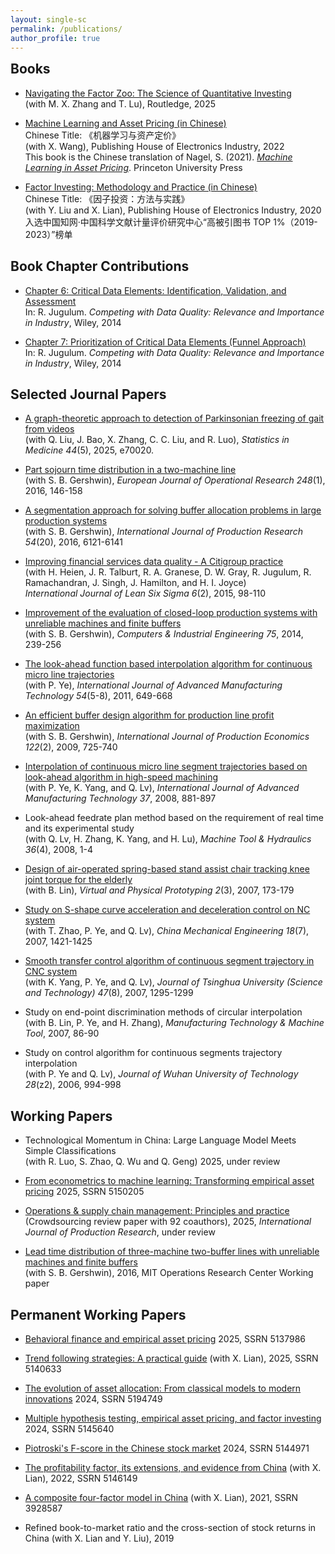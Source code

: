 ```yaml
---
layout: single-sc
permalink: /publications/
author_profile: true
---
```


<h2 style="margin-top: 0;">Books</h2>

* <a href="https://www.routledge.com/Navigating-the-Factor-Zoo-The-Science-of-Quantitative-Investing/Zhang-Lu-Shi/p/book/9781032768410" target="_blank">Navigating the Factor Zoo: The Science of Quantitative Investing</a><br>(with M. X. Zhang and T. Lu), Routledge, 2025

* <a href="https://www.factorwar.com/machine_learning_in_asset_pricing/" target="_blank">Machine Learning and Asset Pricing (in Chinese)</a><br>Chinese Title: 《机器学习与资产定价》<br>(with X. Wang), Publishing House of Electronics Industry, 2022<br>This book is the Chinese translation of Nagel, S. (2021). <a href="https://press.princeton.edu/books/hardcover/9780691218700/machine-learning-in-asset-pricing" target="_blank"><i>Machine Learning in Asset Pricing</i></a>. Princeton University Press
  
* <a href="https://www.factorwar.com/" target="_blank">Factor Investing: Methodology and Practice (in Chinese)</a><br>Chinese Title: 《因子投资：方法与实践》<br>(with Y. Liu and X. Lian), Publishing House of Electronics Industry, 2020
<br>入选中国知网·中国科学文献计量评价研究中心“高被引图书 TOP 1%（2019-2023）”榜单

Book Chapter Contributions
------
* <a href="https://onlinelibrary.wiley.com/doi/10.1002/9781118840962.ch6" target="_blank">Chapter 6: Critical Data Elements: Identification, Validation, and Assessment</a><br>In: R. Jugulum. <i>Competing with Data Quality: Relevance and Importance in Industry</i>, Wiley, 2014

* <a href="https://onlinelibrary.wiley.com/doi/10.1002/9781118840962.ch7" target="_blank">Chapter 7: Prioritization of Critical Data Elements (Funnel Approach)</a><br>In: R. Jugulum. <i>Competing with Data Quality: Relevance and Importance in Industry</i>, Wiley, 2014

Selected Journal Papers
------
* <a href="https://mitcshi.github.io/publication/liu-etal-sim-2025">A graph-theoretic approach to detection of Parkinsonian freezing of gait from videos</a><br>(with Q. Liu, J. Bao, X. Zhang, C. C. Liu, and R. Luo), <i>Statistics in Medicine 44</i>(5), 2025, e70020.

* <a href="https://mitcshi.github.io/publication/shi-gershwin-ejor-2016">Part sojourn time distribution in a two-machine line</a><br>(with S. B. Gershwin), <i>European Journal of Operational Research 248</i>(1), 2016, 146-158
  
* <a href="https://mitcshi.github.io/publication/shi-gershwin-ijpr-2016">A segmentation approach for solving buffer allocation problems in large production systems</a><br>(with S. B. Gershwin), <i>International Journal of Production Research 54</i>(20), 2016, 6121-6141

* <a href="https://mitcshi.github.io/publication/shi-etal-ijlss-2015">Improving financial services data quality - A Citigroup practice</a><br>(with H. Heien, J. R. Talburt, R. A. Granese, D. W. Gray, R. Jugulum, R. Ramachandran, J. Singh, J. Hamilton, and H. I. Joyce)<br><i>International Journal of Lean Six Sigma 6</i>(2), 2015, 98-110

* <a href="https://mitcshi.github.io/publication/shi-gershwin-cie-2014">Improvement of the evaluation of closed-loop production systems with unreliable machines and finite buffers</a><br>(with S. B. Gershwin), <i>Computers & Industrial Engineering 75</i>, 2014, 239-256

* <a href="https://mitcshi.github.io/publication/shi-ye-ijamt-2011">The look-ahead function based interpolation algorithm for continuous micro line trajectories</a><br>(with P. Ye), <i>International Journal of Advanced Manufacturing Technology 54</i>(5-8), 2011, 649-668

* <a href="https://mitcshi.github.io/publication/shi-gershwin-ijpe-2009">An efficient buffer design algorithm for production line profit maximization</a><br>(with S. B. Gershwin), <i>International Journal of Production Economics 122</i>(2), 2009, 725-740

* <a href="https://mitcshi.github.io/publication/ye-shi-etal-ijamt-2008">Interpolation of continuous micro line segment trajectories based on look-ahead algorithm in high-speed machining</a><br>(with P. Ye, K. Yang, and Q. Lv), <i>International Journal of Advanced Manufacturing Technology 37</i>, 2008, 881-897

* Look-ahead feedrate plan method based on the requirement of real time and its experimental study<br>(with Q. Lv, H. Zhang, K. Yang, and H. Lu), <i>Machine Tool & Hydraulics 36</i>(4), 2008, 1-4

* <a href="https://mitcshi.github.io/publication/shi-lin-vpp-2007">Design of air-operated spring-based stand assist chair tracking knee joint torque for the elderly</a><br>(with B. Lin), <i>Virtual and Physical Prototyping 2</i>(3), 2007, 173-179

* <a href="https://mitcshi.github.io/publication/shi-etal-cme-2007">Study on S-shape curve acceleration and deceleration control on NC system</a><br>(with T. Zhao, P. Ye, and Q. Lv), <i>China Mechanical Engineering 18</i>(7), 2007, 1421-1425

* <a href="https://mitcshi.github.io/publication/yang-shi-etal-thu-2007">Smooth transfer control algorithm of continuous segment trajectory in CNC system</a><br>(with K. Yang, P. Ye, and Q. Lv), <i>Journal of Tsinghua University (Science and Technology) 47</i>(8), 2007, 1295-1299

* Study on end-point discrimination methods of circular interpolation<br>(with B. Lin, P. Ye, and H. Zhang), <i>Manufacturing Technology & Machine Tool</i>, 2007, 86-90

* Study on control algorithm for continuous segments trajectory interpolation<br>(with P. Ye and Q. Lv), <i>Journal of Wuhan University of Technology 28</i>(z2), 2006, 994-998

Working Papers
------
* Technological Momentum in China: Large Language Model Meets Simple Classifications<br>(with R. Luo, S. Zhao, Q. Wu and Q. Geng) 2025, under review

* <a href="https://papers.ssrn.com/sol3/papers.cfm?abstract_id=5150205" target="_blank">From econometrics to machine learning: Transforming empirical asset pricing</a> 2025, SSRN 5150205

* <a href="https://arxiv.org/pdf/2503.05749" target="_blank">Operations & supply chain management: Principles and practice</a><br>(Crowdsourcing review paper with 92 coauthors), 2025, <i>International Journal of Production Research</i>, under review

* <a href="https://dspace.mit.edu/handle/1721.1/103963" target="_blank">Lead time distribution of three-machine two-buffer lines with unreliable machines and finite buffers</a><br>(with S. B. Gershwin), 2016, MIT Operations Research Center Working paper

Permanent Working Papers
------
* <a href="https://papers.ssrn.com/sol3/papers.cfm?abstract_id=5137986" target="_blank">Behavioral finance and empirical asset pricing</a> 2025, SSRN 5137986

* <a href="https://papers.ssrn.com/sol3/papers.cfm?abstract_id=5140633" target="_blank">Trend following strategies: A practical guide</a> (with X. Lian), 2025, SSRN 5140633

* <a href="https://papers.ssrn.com/sol3/papers.cfm?abstract_id=5194749" target="_blank">The evolution of asset allocation: From classical models to modern innovations</a> 2024, SSRN 5194749

* <a href="https://papers.ssrn.com/sol3/papers.cfm?abstract_id=5145640" target="_blank">Multiple hypothesis testing, empirical asset pricing, and factor investing</a> 2024, SSRN 5145640

* <a href="https://papers.ssrn.com/sol3/papers.cfm?abstract_id=5144971" target="_blank">Piotroski's F-score in the Chinese stock market</a> 2024, SSRN 5144971

* <a href="https://papers.ssrn.com/sol3/papers.cfm?abstract_id=5146149" target="_blank">The profitability factor, its extensions, and evidence from China</a> (with X. Lian), 2022, SSRN 5146149

* <a href="https://papers.ssrn.com/sol3/papers.cfm?abstract_id=3928587" target="_blank">A composite four-factor model in China</a> (with X. Lian), 2021, SSRN 3928587

* Refined book-to-market ratio and the cross-section of stock returns in China (with X. Lian and Y. Liu), 2019
